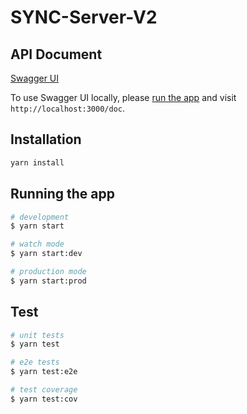 # SYNC-Server-V2

## API Document

[Swagger UI](https://nctu-sync.github.io/sync-server-v2/)

To use Swagger UI locally, please [run the app](#running-the-app) and visit `http://localhost:3000/doc`.

## Installation

```bash
yarn install
```

## Running the app

```bash
# development
$ yarn start

# watch mode
$ yarn start:dev

# production mode
$ yarn start:prod
```

## Test

```bash
# unit tests
$ yarn test

# e2e tests
$ yarn test:e2e

# test coverage
$ yarn test:cov
```
